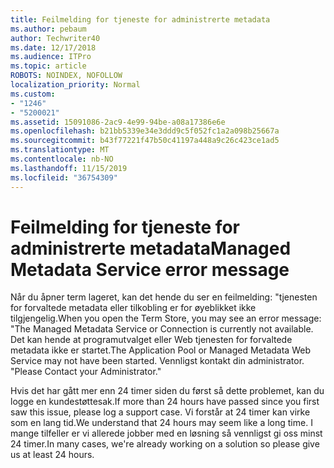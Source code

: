 ```yaml
---
title: Feilmelding for tjeneste for administrerte metadata
ms.author: pebaum
author: Techwriter40
ms.date: 12/17/2018
ms.audience: ITPro
ms.topic: article
ROBOTS: NOINDEX, NOFOLLOW
localization_priority: Normal
ms.custom:
- "1246"
- "5200021"
ms.assetid: 15091086-2ac9-4e99-94be-a08a17386e6e
ms.openlocfilehash: b21bb5339e34e3ddd9c5f052fc1a2a098b25667a
ms.sourcegitcommit: b43f77221f47b50c41197a448a9c26c423ce1ad5
ms.translationtype: MT
ms.contentlocale: nb-NO
ms.lasthandoff: 11/15/2019
ms.locfileid: "36754309"
---
```

# <a name="managed-metadata-service-error-message"></a><span data-ttu-id="048e0-102">Feilmelding for tjeneste for administrerte metadata</span><span class="sxs-lookup"><span data-stu-id="048e0-102">Managed Metadata Service error message</span></span>

<span data-ttu-id="048e0-103">Når du åpner term lageret, kan det hende du ser en feilmelding: "tjenesten for forvaltede metadata eller tilkobling er for øyeblikket ikke tilgjengelig.</span><span class="sxs-lookup"><span data-stu-id="048e0-103">When you open the Term Store, you may see an error message: "The Managed Metadata Service or Connection is currently not available.</span></span> <span data-ttu-id="048e0-104">Det kan hende at programutvalget eller Web tjenesten for forvaltede metadata ikke er startet.</span><span class="sxs-lookup"><span data-stu-id="048e0-104">The Application Pool or Managed Metadata Web Service may not have been started.</span></span> <span data-ttu-id="048e0-105">Vennligst kontakt din administrator. "</span><span class="sxs-lookup"><span data-stu-id="048e0-105">Please Contact your Administrator."</span></span>
  
<span data-ttu-id="048e0-106">Hvis det har gått mer enn 24 timer siden du først så dette problemet, kan du logge en kundestøttesak.</span><span class="sxs-lookup"><span data-stu-id="048e0-106">If more than 24 hours have passed since you first saw this issue, please log a support case.</span></span> <span data-ttu-id="048e0-107">Vi forstår at 24 timer kan virke som en lang tid.</span><span class="sxs-lookup"><span data-stu-id="048e0-107">We understand that 24 hours may seem like a long time.</span></span> <span data-ttu-id="048e0-108">I mange tilfeller er vi allerede jobber med en løsning så vennligst gi oss minst 24 timer.</span><span class="sxs-lookup"><span data-stu-id="048e0-108">In many cases, we're already working on a solution so please give us at least 24 hours.</span></span>
  
